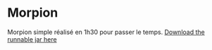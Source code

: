 # Morpion
Morpion simple réalisé en 1h30 pour passer le temps.
[Download the runnable jar here](https://github.com/ollprogram/Morpion/releases/download/Morpion/Morpion.jar)
